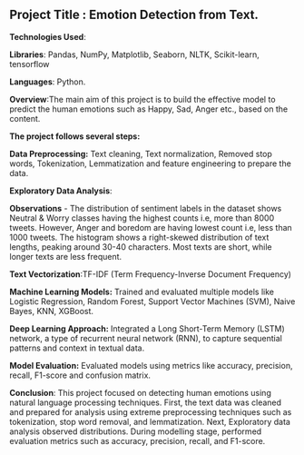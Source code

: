 ## Project Title : Emotion Detection from Text.

**Technologies Used**: 

**Libraries**: Pandas, NumPy, Matplotlib, Seaborn, NLTK, Scikit-learn, tensorflow

**Languages**: Python.

**Overview**:The main aim of this project is to build the effective model to predict the human emotions such as Happy, Sad, Anger etc., based on the content.

**The project follows several steps:**

**Data Preprocessing:** Text cleaning, Text normalization, Removed stop words, Tokenization, Lemmatization and feature engineering to prepare the data.

**Exploratory Data Analysis**:

**Observations** - The distribution of sentiment labels in the dataset shows Neutral & Worry classes having the highest counts i.e, more than 8000 tweets. However, Anger and boredom are having lowest count i.e, less than 1000 tweets. The histogram shows a right-skewed distribution of text lengths, peaking around 30-40 characters. Most texts are short, while longer texts are less frequent.

**Text Vectorization**:TF-IDF (Term Frequency-Inverse Document Frequency)

**Machine Learning Models:** Trained and evaluated multiple models like Logistic Regression, Random Forest, Support Vector Machines (SVM), Naive Bayes, KNN, XGBoost.

**Deep Learning Approach:** Integrated a Long Short-Term Memory (LSTM) network, a type of recurrent neural network (RNN), to capture sequential patterns and context in textual data.

**Model Evaluation:** Evaluated models using metrics like accuracy, precision, recall, F1-score and confusion matrix.

**Conclusion**: 
This project focused on detecting human emotions using natural language processing techniques. First, the text data was cleaned and prepared for analysis using extreme preprocessing techniques such as tokenization, stop word removal, and lemmatization. Next, Exploratory data analysis observed distributions. During modelling stage, performed evaluation metrics such as accuracy, precision, recall, and F1-score.


